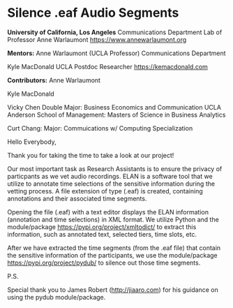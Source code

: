 # Silence .eaf Audio Segments

**University of California, Los Angeles**
Communications Department
Lab of Professor Anne Warlaumont
https://www.annewarlaumont.org

**Mentors:**
Anne Warlaumont (UCLA Professor)
Communications Department

Kyle MacDonald
UCLA Postdoc Researcher
https://kemacdonald.com

**Contributors:**
Anne Warlaumont

Kyle MacDonald

Vicky Chen
Double Major: Business Economics and Communication
UCLA Anderson School of Management: Masters of Science in Business Analytics

Curt Chang:
Major: Commuications w/ Computing Specialization


Hello Everybody,

Thank you for taking the time to take a look at our project!

Our most important task as Research Assistants is to ensure the privacy of particpants as we vet audio recordings.  ELAN is
a software tool that we utilize to annotate time selections of the sensitive information during the vetting process.  A file
extension of type (.eaf) is created, containing annotations and their associated time segments.  

Opening the file (.eaf) with a text editor displays the ELAN information (annotation and time selections) in XML format.  We
utilize Python and the module/package https://pypi.org/project/xmltodict/ to extract this information, such as annotated
text, selected tiers, time slots, etc.  

After we have extracted the time segments (from the .eaf file) that contain the sensitive information of the
participants, we use the module/package https://pypi.org/project/pydub/ to silence out those time segments.

P.S.

Special thank you to James Robert (http://jiaaro.com) for his guidance on using the pydub module/package.

